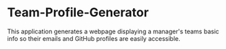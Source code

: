 # Team-Profile-Generator
This application generates a webpage displaying a manager's teams basic info so their emails and GitHub profiles are easily accessible.

